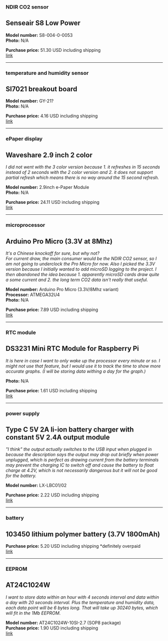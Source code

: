 ### NDIR CO2 sensor
## Senseair S8 Low Power

**Model number:** S8-004-0-0053\
**Photo:** N/A

**Purchase price:** 51.30 USD including shipping\
[link](https://www.ruten.com.tw/item/show?22125330757377)

---

### temperature and humidity sensor
## SI7021 breakout board

**Model number:** GY-21?\
**Photo:** N/A

**Purchase price:** 4.16 USD including shipping\
[link](https://www.ruten.com.tw/item/show?21906774992668)

---

### ePaper display
## Waveshare 2.9 inch 2 color
*I did not went with the 3 color version because 1. it refreshes in 15 seconds instead of 2 seconds with the 2 color version and 2. it does not support partial refresh which means there is no way around the 15 second refresh.*

**Model number:** 2.9inch e-Paper Module\
**Photo:** N/A

**Purchase price:** 24.11 USD including shipping\
[link](https://www.ruten.com.tw/item/show?21840725853038)

---

### microprocessor
## Arduino Pro Micro (3.3V at 8Mhz)
*It's a Chinese knockoff for sure, but why not?*\
*For current draw, the main consumer would be the NDIR CO2 sensor, so I am not going to underclock the Pro Micro for now. Also I picked the 3.3V version because I initially wanted to add microSD logging to the project. I then abandoned the idea because 1. apparently microSD cards draw quite a some current and 2. the long term CO2 data isn't really that useful.*

**Model number:** Arduino Pro Micro (3.3V/8Mhz variant)\
**Processor:** ATMEGA32U4\
**Photo:** N/A

**Purchase price:** 7.89 USD including shipping\
[link](https://www.ruten.com.tw/item/show?21949999974462)

---

### RTC module
## DS3231 Mini RTC Module for Raspberry Pi
*It is here in case I want to only wake up the processor every minute or so. I might not use that feature, but I would use it to track the time to show more accurate graphs. (I will be storing data withing a day for the graph.)*

**Photo:** N/A

**Purchase price:** 1.61 USD including shipping\
[link](https://www.ruten.com.tw/item/show?21408123500703)

---

### power supply
## Type C 5V 2A li-ion battery charger with constant 5V 2.4A output module
*"I think" the output actually switches to the USB input when plugged in because the description says the output may drop out briefly when power unplugged, which is perfect as drawing current from the battery terminals may prevent the charging IC to switch off and cause the battery to float charge at 4.2V, which is not necessarily dangerous but it will not be good for the battery.*

**Model number:** LX-LBC01/02

**Purchase price:** 2.22 USD including shipping\
[link](https://www.ruten.com.tw/item/show?22151533086321)

---

### battery
## 103450 lithium polymer battery (3.7V 1800mAh)

**Purchase price:** 5.20 USD including shipping *definitely overpaid\
[link](https://www.ruten.com.tw/item/show?22130068217114)

---

### EEPROM
## AT24C1024W
*I want to store data within an hour with 4 seconds interval and data within a day with 20 seconds interval. Plus the temperature and humidity data, each data point will be 6 bytes long. That will take up 30240 bytes, which will fit in the 1Mb EEPROM.*

**Model number:** AT24C1024W-10SI-2.7 (SOP8 package)\
**Purchase price:** 1.90 USD including shipping\
[link](https://www.ruten.com.tw/item/show?21918309065295)